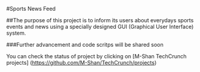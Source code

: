 #Sports News Feed

##The purpose of this project is to inform its users about everydays sports events and news using a specially designed GUI (Graphical User Interface) system.

###Further advancement and code scritps will be shared soon

You can check the status of project by clicking on [M-Shan TechCrunch projects] (https://github.com/M-Shan/TechCrunch/projects)

